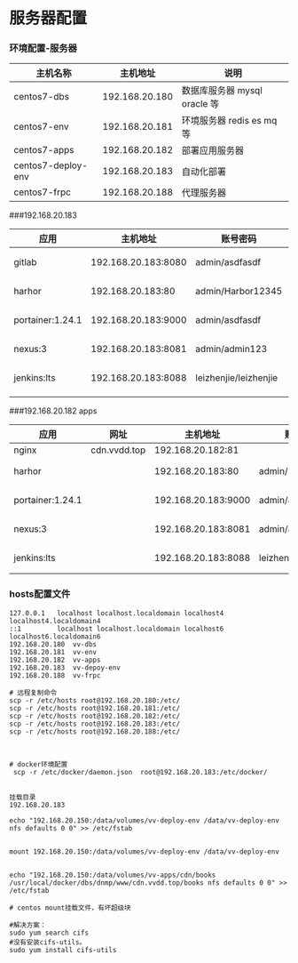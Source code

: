 # 服务器配置

### 环境配置-服务器

| 主机名称           | 主机地址       | 说明                         |
| ------------------ | -------------- | ---------------------------- |
| centos7-dbs        | 192.168.20.180 | 数据库服务器 mysql oracle 等 |
| centos7-env        | 192.168.20.181 | 环境服务器 redis es mq等     |
| centos7-apps       | 192.168.20.182 | 部署应用服务器               |
| centos7-deploy-env | 192.168.20.183 | 自动化部署                   |
| centos7-frpc       | 192.168.20.188 | 代理服务器                   |







###192.168.20.183

| 应用             | 主机地址            | 账号密码              | 位置         |
| ---------------- | ------------------- | --------------------- | ------------ |
| gitlab           | 192.168.20.183:8080 | admin/asdfasdf        | 版本控制     |
| harhor           | 192.168.20.183:80   | admin/Harbor12345     | docker 私服  |
| portainer:1.24.1 | 192.168.20.183:9000 | admin/asdfasdf        | 容器管理工具 |
| nexus:3          | 192.168.20.183:8081 | admin/admin123        | maven私服    |
| jenkins:lts      | 192.168.20.183:8088 | leizhenjie/leizhenjie | 持续集成     |
|                  |                     |                       |              |







###192.168.20.182 apps

| 应用             | 网址         | 主机地址            | 账号密码              | 位置         |
| ---------------- | ------------ | ------------------- | --------------------- | ------------ |
| nginx            | cdn.vvdd.top | 192.168.20.182:81   |                       | nginx        |
| harhor           |              | 192.168.20.183:80   | admin/Harbor12345     | docker 私服  |
| portainer:1.24.1 |              | 192.168.20.183:9000 | admin/asdfasdf        | 容器管理工具 |
| nexus:3          |              | 192.168.20.183:8081 | admin/admin123        | maven私服    |
| jenkins:lts      |              | 192.168.20.183:8088 | leizhenjie/leizhenjie | 持续集成     |

### hosts配置文件

```
127.0.0.1   localhost localhost.localdomain localhost4 localhost4.localdomain4
::1         localhost localhost.localdomain localhost6 localhost6.localdomain6
192.168.20.180	vv-dbs
192.168.20.181	vv-env
192.168.20.182	vv-apps
192.168.20.183	vv-depoy-env
192.168.20.188	vv-frpc
```

```
# 远程复制命令
scp -r /etc/hosts root@192.168.20.180:/etc/
scp -r /etc/hosts root@192.168.20.181:/etc/
scp -r /etc/hosts root@192.168.20.182:/etc/
scp -r /etc/hosts root@192.168.20.183:/etc/
scp -r /etc/hosts root@192.168.20.188:/etc/



# docker环境配置
 scp -r /etc/docker/daemon.json  root@192.168.20.183:/etc/docker/


```



```
挂载目录
192.168.20.183

echo "192.168.20.150:/data/volumes/vv-deploy-env /data/vv-deploy-env nfs defaults 0 0" >> /etc/fstab


mount 192.168.20.150:/data/volumes/vv-deploy-env /data/vv-deploy-env


echo "192.168.20.150:/data/volumes/vv-apps/cdn/books /usr/local/docker/dbs/dnmp/www/cdn.vvdd.top/books nfs defaults 0 0" >> /etc/fstab
```

```
# centos mount挂载文件，有坏超级块

#解决方案：
sudo yum search cifs
#没有安装cifs-utils。
sudo yum install cifs-utils



```

